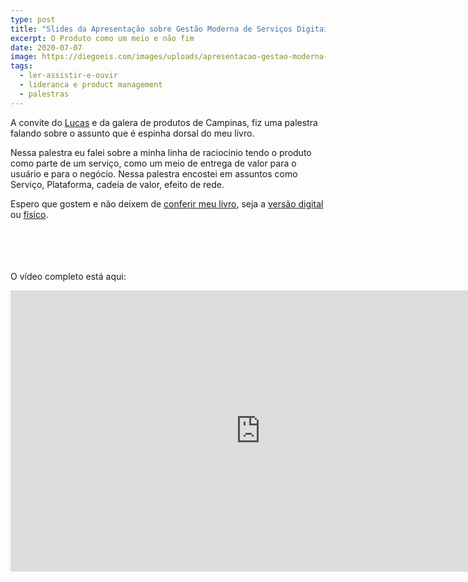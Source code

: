 ```yaml
---
type: post
title: "Slides da Apresentação sobre Gestão Moderna de Serviços Digitais"
excerpt: O Produto como um meio e não fim
date: 2020-07-07
image: https://diegoeis.com/images/uploads/apresentacao-gestao-moderna-produto.jpg
tags:
  - ler-assistir-e-ouvir
  - lideranca e product management
  - palestras
---
```


A convite do [Lucas](https://www.linkedin.com/in/lucasprimo-llpp) e da galera de produtos de Campinas, fiz uma palestra falando sobre o assunto que é espinha dorsal do meu livro.

Nessa palestra eu falei sobre a minha linha de raciocinio tendo o produto como parte de um serviço, como um meio de entrega de valor para o usuário e para o negócio. Nessa palestra encostei em assuntos como Serviço, Plataforma, cadeia de valor, efeito de rede.

Espero que gostem e não deixem de [conferir meu livro](https://gestaomodernaprodutosdigitais.com), seja a [versão digital](https://www.amazon.com.br/Gestão-Moderna-Produtos-Digitais-entregar-ebook/dp/B087F4FJSY/ref=sr_1_1) ou [físico](https://clubedeautores.com.br/livro/gestao-moderna-produtos-digitais).

<script async class="speakerdeck-embed" data-id="db45566fcdf24e53850fdccf92ec5058" data-ratio="1.77777777777778" src="//speakerdeck.com/assets/embed.js"></script>
<br><br><br><br>
O vídeo completo está aqui:


<iframe width="800" height="450" src="https://www.youtube.com/embed/ytyX1w13faw" frameborder="0" allow="accelerometer; autoplay; encrypted-media; gyroscope; picture-in-picture" allowfullscreen></iframe>